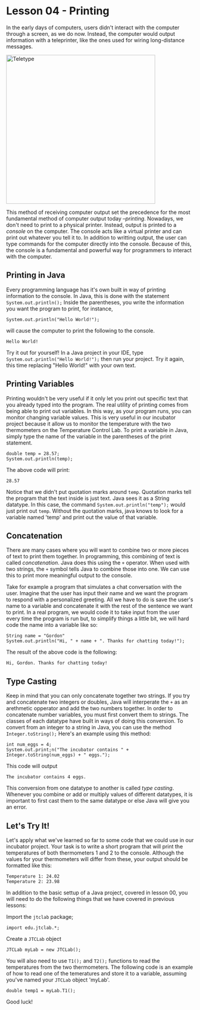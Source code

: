 # Lesson 04 - Printing
In the early days of computers, users didn't interact with the computer through a screen, as we do now. Instead, the computer would output information with a teleprinter, like the ones used for wiring long-distance messages.

<img src="https://upload.wikimedia.org/wikipedia/commons/8/89/WACsOperateTeletype.jpg" alt="Teletype" width="400
"/> 

This method of receiving computer output set the precedence for the most fundamental method of computer output today –*printing*. Nowadays, we don't need to print to a physical printer. Instead, output is printed to a *console* on the computer. The console acts like a virtual printer and can print out whatever you tell it to. In addition to writting output, the user can type commands for the computer directly into the console. Because of this, the console is a fundamental and powerful way for programmers to interact with the computer.

## Printing in Java
Every programming language has it's own built in way of printing information to the console. In Java, this is done with the statement ```System.out.println();``` Inside the parentheses, you write the information you want the program to print, for instance,
```
System.out.println("Hello World!");
```
will cause the computer to print the following to the console.
```
Hello World!
```
Try it out for yourself! In a Java project in your IDE, type ```System.out.println("Hello World!");``` then run your project. Try it again, this time replacing "Hello World!" with your own text.

## Printing Variables
Printing wouldn't be very useful if it only let you print out specific text that you already typed into the program. The real utility of printing comes from being able to print out variables. In this way, as your program runs, you can monitor changing variable values. This is very useful in our incubator project because it allow us to monitor the temperature with the two thermometers on the Temperature Control Lab. To print a variable in Java, simply type the name of the variable in the parentheses of the print statement.
```
double temp = 28.57;
System.out.println(temp);
```
The above code will print:
```
28.57
```
Notice that we didn't put quotation marks around ```temp```. Quotation marks tell the program that the text inside is just text. Java sees it as a String datatype. In this case, the command ```System.out.println("temp");``` would just print out ```temp```. Without the quotation marks, java knows to look for a variable named 'temp' and print out the value of that variable.
## Concatenation
There are many cases where you will want to combine two or more pieces of text to print them together. In programming, this combining of text is called *concatenation*. Java does this using the ```+``` operator. When used with two strings, the ```+``` symbol tells Java to combine those into one. We can use this to print more meaningful output to the console.

Take for example a program that simulates a chat conversation with the user. Imagine that the user has input their name and we want the program to respond with a personalized greeting. All we have to do is save the user's name to a variable and concatenate it with the rest of the sentence we want to print. In a real program, we would code it to take input from the user every time the program is run but, to simplify things a little bit, we will hard code the name into a variable like so:
```
String name = "Gordon"
System.out.println("Hi, " + name + ". Thanks for chatting today!");
```
The result of the above code is the following:
```
Hi, Gordon. Thanks for chatting today!
```
## Type Casting
Keep in mind that you can only concatenate together two strings. If you try and concatenate two integers or doubles,  Java will interperate the ```+``` as an arethmetic opperator and add the two numbers together. In order to concatenate number variables, you must first convert them to strings. The classes of each datatype have built in ways of doing this conversion. To convert from an integer to a string in Java, you can use the method ```Integer.toString();``` Here's an example using this method:
```
int num_eggs = 4;
System.out.print;n("The incubator contains " + Integer.toString(num_eggs) + " eggs.");
```
This code will output
```
The incubator contains 4 eggs.
```
This conversion from one datatype to another is called *type casting*. Whenever you combine or add or multiply values of different datatypes, it is important to first cast them to the same datatype or else Java will give you an error.
## Let's Try It!
Let's apply what we've learned so far to some code that we could use in our incubator project. Your task is to write a short program that will print the temperatures of both thermometers 1 and 2 to the console. Although the values for your thermometers will differ from these, your output should be formatted like this:
```
Temperature 1: 24.02
Temperature 2: 23.98
```
In addition to the basic settup of a Java project, covered in lesson 00, you will need to do the following things that we have covered in previous lessons:

Import the ```jtclab``` package;
```
import edu.jtclab.*;
```
Create a ```JTCLab``` object
```
JTCLab myLab = new JTCLab();
```
You will also need to use ```T1();``` and ```T2();``` functions to read the temperatures from the two thermometers. The following code is an example of how to read one of the temeratures and store it to a variable, assuming you've named your ```JTCLab``` object 'myLab'.
```
double temp1 = myLab.T1();
```
Good luck!